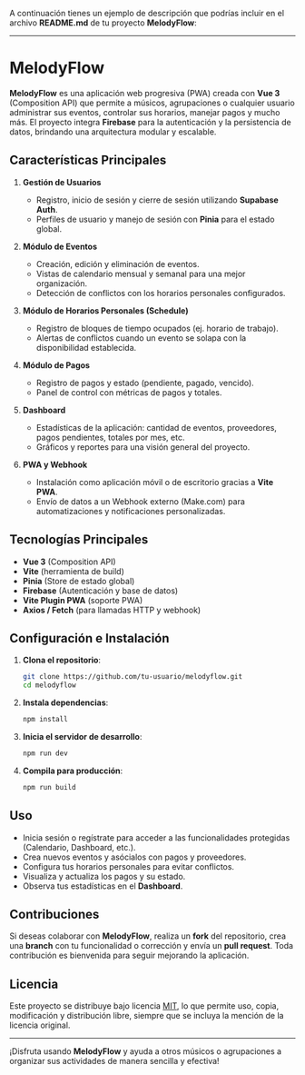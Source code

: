A continuación tienes un ejemplo de descripción que podrías incluir en el archivo **README.md** de tu proyecto **MelodyFlow**:

---

# MelodyFlow

**MelodyFlow** es una aplicación web progresiva (PWA) creada con **Vue 3** (Composition API) que permite a músicos, agrupaciones o cualquier usuario administrar sus eventos, controlar sus horarios, manejar pagos y mucho más. El proyecto integra **Firebase** para la autenticación y la persistencia de datos, brindando una arquitectura modular y escalable.

## Características Principales

1. **Gestión de Usuarios**  
   - Registro, inicio de sesión y cierre de sesión utilizando **Supabase Auth**.  
   - Perfiles de usuario y manejo de sesión con **Pinia** para el estado global.

2. **Módulo de Eventos**  
   - Creación, edición y eliminación de eventos.  
   - Vistas de calendario mensual y semanal para una mejor organización.  
   - Detección de conflictos con los horarios personales configurados.

3. **Módulo de Horarios Personales (Schedule)**  
   - Registro de bloques de tiempo ocupados (ej. horario de trabajo).  
   - Alertas de conflictos cuando un evento se solapa con la disponibilidad establecida.

4. **Módulo de Pagos**  
   - Registro de pagos y estado (pendiente, pagado, vencido).  
   - Panel de control con métricas de pagos y totales.

5. **Dashboard**  
   - Estadísticas de la aplicación: cantidad de eventos, proveedores, pagos pendientes, totales por mes, etc.  
   - Gráficos y reportes para una visión general del proyecto.

6. **PWA y Webhook**  
   - Instalación como aplicación móvil o de escritorio gracias a **Vite PWA**.  
   - Envío de datos a un Webhook externo (Make.com) para automatizaciones y notificaciones personalizadas.

## Tecnologías Principales

- **Vue 3** (Composition API)  
- **Vite** (herramienta de build)  
- **Pinia** (Store de estado global)  
- **Firebase** (Autenticación y base de datos)  
- **Vite Plugin PWA** (soporte PWA)  
- **Axios / Fetch** (para llamadas HTTP y webhook)  


## Configuración e Instalación

1. **Clona el repositorio**:
   ```bash
   git clone https://github.com/tu-usuario/melodyflow.git
   cd melodyflow
   ```
2. **Instala dependencias**:
   ```bash
   npm install
   ```
4. **Inicia el servidor de desarrollo**:
   ```bash
   npm run dev
   ```
5. **Compila para producción**:
   ```bash
   npm run build
   ```

## Uso

- Inicia sesión o regístrate para acceder a las funcionalidades protegidas (Calendario, Dashboard, etc.).  
- Crea nuevos eventos y asócialos con pagos y proveedores.  
- Configura tus horarios personales para evitar conflictos.  
- Visualiza y actualiza los pagos y su estado.  
- Observa tus estadísticas en el **Dashboard**.

## Contribuciones

Si deseas colaborar con **MelodyFlow**, realiza un **fork** del repositorio, crea una **branch** con tu funcionalidad o corrección y envía un **pull request**. Toda contribución es bienvenida para seguir mejorando la aplicación.

## Licencia

Este proyecto se distribuye bajo licencia [MIT](./LICENSE), lo que permite uso, copia, modificación y distribución libre, siempre que se incluya la mención de la licencia original.

---

¡Disfruta usando **MelodyFlow** y ayuda a otros músicos o agrupaciones a organizar sus actividades de manera sencilla y efectiva!